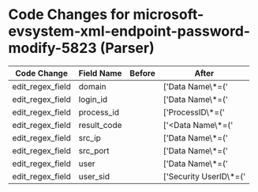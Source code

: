 # Code Changes for microsoft-evsystem-xml-endpoint-password-modify-5823 (Parser)

| Code Change | Field Name | Before | After |
|-------------|------------|--------|-------|
| edit_regex_field | domain |  | ['Data Name\\*=(\'|")SubjectDomainName(\'|")>({domain}[^<]+)<\/Data>'] |
| edit_regex_field | login_id |  | ['Data Name\\*=(\'|")SubjectLogonId(\'|")>({login_id}[^<]+)<\/Data>'] |
| edit_regex_field | process_id |  | ['ProcessID\\*=(\'|")({process_id}\d+)(\'|")'] |
| edit_regex_field | result_code |  | ['<Data Name\\*=(\'|")FailureReason(\'|")>({result_code}[^<]+)<\/Data>'] |
| edit_regex_field | src_ip |  | ['Data Name\\*=(\'|")Ipaddress(\'|")>({src_ip}((([0-9a-fA-F.]{0,4}):{1,2}){1,7}([0-9a-fA-F]){0,4})|(((25[0-5]|(2[0-4]|1\d|[0-9]|)\d)\.?\b){4}))(:({src_port}\d+))?<\/Data>'] |
| edit_regex_field | src_port |  | ['Data Name\\*=(\'|")Ipaddress(\'|")>({src_ip}((([0-9a-fA-F.]{0,4}):{1,2}){1,7}([0-9a-fA-F]){0,4})|(((25[0-5]|(2[0-4]|1\d|[0-9]|)\d)\.?\b){4}))(:({src_port}\d+))?<\/Data>'] |
| edit_regex_field | user |  | ['Data Name\\*=(\'|")SubjectUserName(\'|")>({user}[\w\.\-\!\#\^\~]{1,40}\$?)<\/Data>'] |
| edit_regex_field | user_sid |  | ['Security UserID\\*=(\'|")({user_sid}[^\'"]+)(\'|")'] |